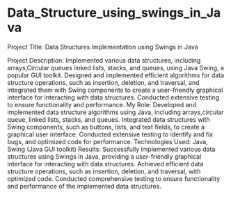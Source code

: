 # Data_Structure_using_swings_in_Java
Project Title: Data Structures Implementation using Swings in Java

Project Description:
Implemented various data structures, including arrays,Circular queues linked lists, stacks, and queues, using Java Swing, a popular GUI toolkit. Designed and implemented efficient algorithms for data structure operations, such as insertion, deletion, and traversal, and integrated them with Swing components to create a user-friendly graphical interface for interacting with data structures. Conducted extensive testing to ensure functionality and performance.
My Role:
Developed and implemented data structure algorithms using Java, including arrays,circular queue, linked lists, stacks, and queues.
Integrated data structures with Swing components, such as buttons, lists, and text fields, to create a graphical user interface.
Conducted extensive testing to identify and fix bugs, and optimized code for performance.
Technologies Used:
Java, Swing (Java GUI toolkit)
Results:
Successfully implemented various data structures using Swings in Java, providing a user-friendly graphical interface for interacting with data structures.
Achieved efficient data structure operations, such as insertion, deletion, and traversal, with optimized code.
Conducted comprehensive testing to ensure functionality and performance of the implemented data structures.
